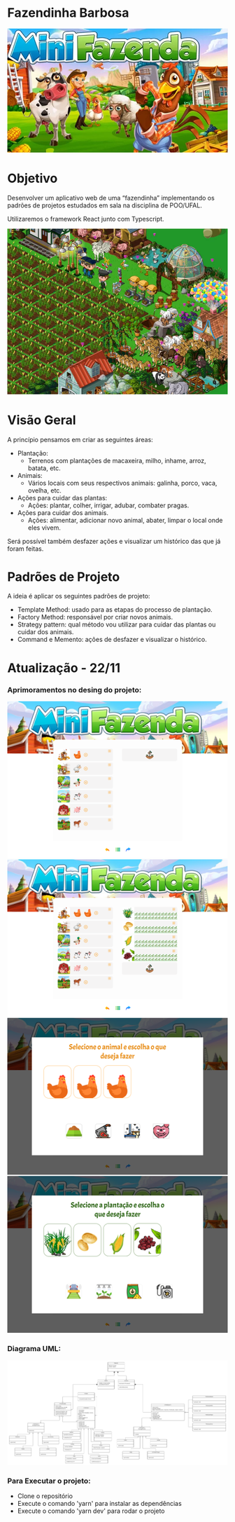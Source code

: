 # Fazendinha Barbosa

![Untitled](readme/Untitled.png)

# Objetivo

Desenvolver um aplicativo web de uma “fazendinha” implementando os padrões de projetos estudados em sala na disciplina de POO/UFAL.

Utilizaremos o framework React junto com Typescript.

![Untitled](readme/Untitled%201.png)

# Visão Geral

A princípio pensamos em criar as seguintes áreas:

- Plantação:
    - Terrenos com plantações de macaxeira, milho, inhame, arroz, batata, etc.
- Animais:
    - Vários locais com seus respectivos animais: galinha, porco, vaca, ovelha, etc.
- Ações para cuidar das plantas:
    - Ações: plantar, colher, irrigar, adubar, combater pragas.
- Ações para cuidar dos animais.
    - Ações: alimentar, adicionar novo animal, abater, limpar o local onde eles vivem.

Será possível também desfazer ações e visualizar um histórico das que já foram feitas.

# Padrões de Projeto

A ideia é aplicar os seguintes padrões de projeto:

- Template Method: usado para as etapas do processo de plantação.
- Factory Method: responsável por criar novos animais.
- Strategy pattern: qual método vou utilizar para cuidar das plantas ou cuidar dos animais.
- Command e Memento: ações de desfazer e visualizar o histórico.

# Atualização - 22/11
### Aprimoramentos no desing do projeto:
![Untitled](readme/Desktop1.png)
![Untitled](readme/Desktop3.png)
![Untitled](readme/Desktop4.png)
![Untitled](readme/Desktop5.png)
### Diagrama UML:
![Untitled](readme/UML.png)

### Para Executar o projeto:
- Clone o repositório
- Execute o comando 'yarn' para instalar as dependências
- Execute o comando 'yarn dev' para rodar o projeto 
